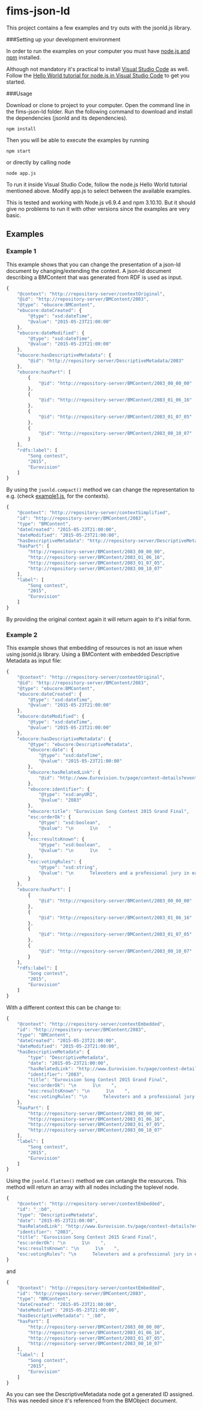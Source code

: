 # fims-json-ld

This project contains a few examples and try outs with the jsonld.js library.

###Setting up your development environment

In order to run the examples on your computer you must have [node.js and npm](https://nodejs.org/en/download/) installed.

Although not mandatory it's practical to install [Visual Studio Code](https://code.visualstudio.com/Download) as well. Follow the [Hello World tutorial for node.js in Visual Studio Code](https://code.visualstudio.com/Docs/runtimes/nodejs) to get you started.

###Usage

Download or clone to project to your computer. Open the command line in the fims-json-ld folder. Run the following command to download and install the dependencies (jsonld and its dependencies).

```
npm install
```

Then you will be able to execute the examples by running 

```
npm start
```

or directly by calling node

```
node app.js
```

To run it inside Visual Studio Code, follow the node.js Hello World tutorial mentioned above. Modify app.js to select between the available examples.

This is tested and working with Node.js v6.9.4 and npm 3.10.10. But it should give no problems to run it with other versions since the examples are very basic.

## Examples

### Example 1

This example shows that you can change the presentation of a json-ld document by changing/extending the context. A json-ld document describing a BMContent that was generated from RDF is used as input. 

```javascript
{
    "@context": "http://repository-server/contextOriginal",
    "@id": "http://repository-server/BMContent/2083",
    "@type": "ebucore:BMContent",
    "ebucore:dateCreated": {
        "@type": "xsd:dateTime",
        "@value": "2015-05-23T21:00:00"
    },
    "ebucore:dateModified": {
        "@type": "xsd:dateTime",
        "@value": "2015-05-23T21:00:00"
    },
    "ebucore:hasDescriptiveMetadata": {
        "@id": "http://repository-server/DescriptiveMetadata/2083"
    },
    "ebucore:hasPart": [
        {
            "@id": "http://repository-server/BMContent/2083_00_00_00"
        },
        {
            "@id": "http://repository-server/BMContent/2083_01_06_16"
        },
        {
            "@id": "http://repository-server/BMContent/2083_01_07_05"
        },
        {
            "@id": "http://repository-server/BMContent/2083_00_10_07"
        }
    ],
    "rdfs:label": [
        "Song contest",
        "2015",
        "Eurovision"
    ]
}
```

By using the `jsonld.compact()` method we can change the representation to e.g. (check [example1.js](example1.js), for the contexts).

```javascript
{
    "@context": "http://repository-server/contextSimplified",
    "id": "http://repository-server/BMContent/2083",
    "type": "BMContent",
    "dateCreated": "2015-05-23T21:00:00",
    "dateModified": "2015-05-23T21:00:00",
    "hasDescriptiveMetadata": "http://repository-server/DescriptiveMetadata/2083",
    "hasPart": [
        "http://repository-server/BMContent/2083_00_00_00",
        "http://repository-server/BMContent/2083_01_06_16",
        "http://repository-server/BMContent/2083_01_07_05",
        "http://repository-server/BMContent/2083_00_10_07"
    ],
    "label": [
        "Song contest",
        "2015",
        "Eurovision"
    ]
}
```

By providing the original context again it will return again to it's initial form.

### Example 2

This example shows that embedding of resources is not an issue when using jsonld.js library. Using a BMContent with embedded Descriptive Metadata as input file:

```javascript
{
    "@context": "http://repository-server/contextOriginal",
    "@id": "http://repository-server/BMContent/2083",
    "@type": "ebucore:BMContent",
    "ebucore:dateCreated": {
        "@type": "xsd:dateTime",
        "@value": "2015-05-23T21:00:00"
    },
    "ebucore:dateModified": {
        "@type": "xsd:dateTime",
        "@value": "2015-05-23T21:00:00"
    },
    "ebucore:hasDescriptiveMetadata": {
        "@type": "ebucore:DescriptiveMetadata",
        "ebucore:date": {
            "@type": "xsd:dateTime",
            "@value": "2015-05-23T21:00:00"
        },
        "ebucore:hasRelatedLink": {
            "@id": "http://www.Eurovision.tv/page/contest-details?event=2083"
        },
        "ebucore:identifier": {
            "@type": "xsd:anyURI",
            "@value": "2083"
        },
        "ebucore:title": "Eurovision Song Contest 2015 Grand Final",
        "esc:orderOk": {
            "@type": "xsd:boolean",
            "@value": "\n      1\n    "
        },
        "esc:resultsKnown": {
            "@type": "xsd:boolean",
            "@value": "\n      1\n    "
        },
        "esc:votingRules": {
            "@type": "xsd:string",
            "@value": "\n      Televoters and a professional jury in each country have a 50% stake in the outcome. The votes are revealed by spokespeople from all participating countries.\n    "
        }
    },
    "ebucore:hasPart": [
        {
            "@id": "http://repository-server/BMContent/2083_00_00_00"
        },
        {
            "@id": "http://repository-server/BMContent/2083_01_06_16"
        },
        {
            "@id": "http://repository-server/BMContent/2083_01_07_05"
        },
        {
            "@id": "http://repository-server/BMContent/2083_00_10_07"
        }
    ],
    "rdfs:label": [
        "Song contest",
        "2015",
        "Eurovision"
    ]
}
```

With a different context this can be change to: 

```javascript
{
    "@context": "http://repository-server/contextEmbedded",
    "id": "http://repository-server/BMContent/2083",
    "type": "BMContent",
    "dateCreated": "2015-05-23T21:00:00",
    "dateModified": "2015-05-23T21:00:00",
    "hasDescriptiveMetadata": {
        "type": "DescriptiveMetadata",
        "date": "2015-05-23T21:00:00",
        "hasRelatedLink": "http://www.Eurovision.tv/page/contest-details?event=2083",
        "identifier": "2083",
        "title": "Eurovision Song Contest 2015 Grand Final",
        "esc:orderOk": "\n      1\n    ",
        "esc:resultsKnown": "\n      1\n    ",
        "esc:votingRules": "\n      Televoters and a professional jury in each country have a 50% stake in the outcome. The votes are revealed by spokespeople from all participating countries.\n    "
    },
    "hasPart": [
        "http://repository-server/BMContent/2083_00_00_00",
        "http://repository-server/BMContent/2083_01_06_16",
        "http://repository-server/BMContent/2083_01_07_05",
        "http://repository-server/BMContent/2083_00_10_07"
    ],
    "label": [
        "Song contest",
        "2015",
        "Eurovision"
    ]
}
```

Using the `jsonld.flatten()` method we can untangle the resources. This method will return an array with all nodes including the toplevel node.

```javascript
{
    "@context": "http://repository-server/contextEmbedded",
    "id": "_:b0",
    "type": "DescriptiveMetadata",
    "date": "2015-05-23T21:00:00",
    "hasRelatedLink": "http://www.Eurovision.tv/page/contest-details?event=2083",
    "identifier": "2083",
    "title": "Eurovision Song Contest 2015 Grand Final",
    "esc:orderOk": "\n      1\n    ",
    "esc:resultsKnown": "\n      1\n    ",
    "esc:votingRules": "\n      Televoters and a professional jury in each country have a 50% stake in the outcome. The votes are revealed by spokespeople from all participating countries.\n    "
}
```

and

```javascript
{
    "@context": "http://repository-server/contextEmbedded",
    "id": "http://repository-server/BMContent/2083",
    "type": "BMContent",
    "dateCreated": "2015-05-23T21:00:00",
    "dateModified": "2015-05-23T21:00:00",
    "hasDescriptiveMetadata": "_:b0",
    "hasPart": [
        "http://repository-server/BMContent/2083_00_00_00",
        "http://repository-server/BMContent/2083_01_06_16",
        "http://repository-server/BMContent/2083_01_07_05",
        "http://repository-server/BMContent/2083_00_10_07"
    ],
    "label": [
        "Song contest",
        "2015",
        "Eurovision"
    ]
}
```

As you can see the DescriptiveMetadata node got a generated ID assigned. This was needed since it's referenced from the BMObject document. 




